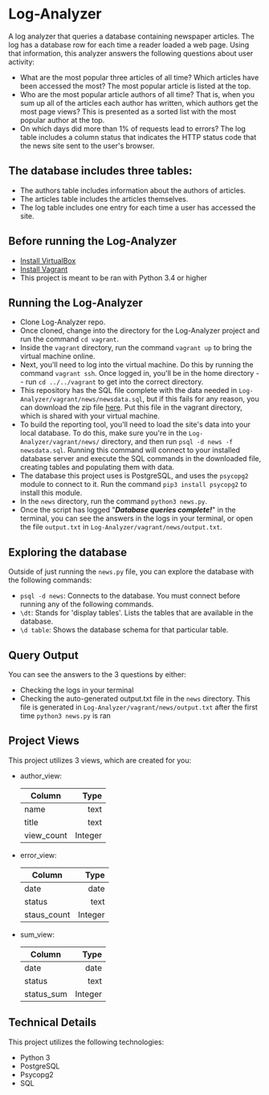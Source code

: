 # Log-Analyzer

A log analyzer that queries a database containing newspaper articles. The log has a database row for each time a reader loaded a web page. Using that information, this analyzer answers the following questions about user activity:

* What are the most popular three articles of all time? Which articles have been accessed the most? The most popular article is listed at the top.
* Who are the most popular article authors of all time? That is, when you sum up all of the articles each author has written, which authors get the most page views? This is presented as a sorted list with the most popular author at the top.
* On which days did more than 1% of requests lead to errors? The log table includes a column status that indicates the HTTP status code that the news site sent to the user's browser.


## The database includes three tables:

* The authors table includes information about the authors of articles.
* The articles table includes the articles themselves.
* The log table includes one entry for each time a user has accessed the site. 

## Before running the Log-Analyzer

* [Install VirtualBox](https://www.virtualbox.org/wiki/Download_Old_Builds_5_1)
* [Install Vagrant](https://www.vagrantup.com/downloads.html)
* This project is meant to be ran with Python 3.4 or higher

## Running the Log-Analyzer

* Clone Log-Analyzer repo.
* Once cloned, change into the directory for the Log-Analyzer project and run the command `cd vagrant`.
* Inside the `vagrant` directory, run the command `vagrant up` to bring the virtual machine online.
* Next, you'll need to log into the virtual machine. Do this by running the command `vagrant ssh`. Once logged in, you'll be in the home directory -- run `cd ../../vagrant` to get into the correct directory.
* This repository has the SQL file complete with the data needed in `Log-Analyzer/vagrant/news/newsdata.sql`, but if this fails for any reason, you can download the zip file [here](https://d17h27t6h515a5.cloudfront.net/topher/2016/August/57b5f748_newsdata/newsdata.zip). Put this file in the vagrant directory, which is shared with your virtual machine.
* To build the reporting tool, you'll need to load the site's data into your local database. To do this, make sure you're in the `Log-Analyzer/vagrant/news/` directory, and then run `psql -d news -f newsdata.sql`. Running this command will connect to your installed database server and execute the SQL commands in the downloaded file, creating tables and populating them with data.
* The database this project uses is PostgreSQL, and uses the `psycopg2` module to connect to it. Run the command `pip3 install psycopg2` to install this module.
* In the `news` directory, run the command `python3 news.py`.
* Once the script has logged "***Database queries complete!***" in the terminal, you can see the answers in the logs in your terminal, or open the file `output.txt` in `Log-Analyzer/vagrant/news/output.txt`.

## Exploring the database
Outside of just running the `news.py` file, you can explore the database with the following commands:

* `psql -d news`: Connects to the database. You must connect before running any of the following commands.
* `\dt`: Stands for 'display tables'. Lists the tables that are available in the database.
* `\d table`: Shows the database schema for that particular table.

## Query Output
You can see the answers to the 3 questions by either:

* Checking the logs in your terminal
* Checking the auto-generated output.txt file in the `news` directory. This file is generated in `Log-Analyzer/vagrant/news/output.txt` after the first time `python3 news.py` is ran

## Project Views
This project utilizes 3 views, which are created for you:

* author_view: 

  | Column     | Type    |
  | ---------  | -------:|
  | name       | text    |
  | title      | text    |
  | view_count | Integer |

* error_view: 

  | Column      | Type    |
  | ---------   | -------:|
  | date        | date    |
  | status      | text    |
  | staus_count | Integer |

* sum_view: 

  | Column      | Type    |
  | ---------   | -------:|
  | date        | date    |
  | status      | text    |
  | status_sum  | Integer |

## Technical Details
This project utilizes the following technologies:

* Python 3
* PostgreSQL
* Psycopg2
* SQL